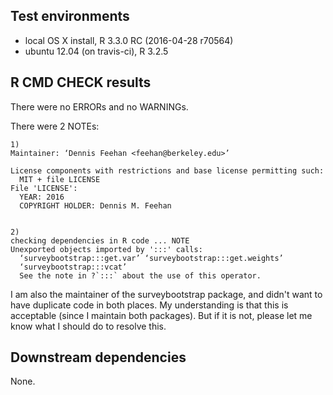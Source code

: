 
## Test environments

* local OS X install, R 3.3.0 RC (2016-04-28 r70564)
* ubuntu 12.04 (on travis-ci), R 3.2.5

## R CMD CHECK results

There were no ERRORs and no WARNINGs.

There were 2 NOTEs:

    1)
    Maintainer: ‘Dennis Feehan <feehan@berkeley.edu>’

    License components with restrictions and base license permitting such:
      MIT + file LICENSE
    File 'LICENSE':
      YEAR: 2016
      COPYRIGHT HOLDER: Dennis M. Feehan


    2)
    checking dependencies in R code ... NOTE
    Unexported objects imported by ':::' calls:
      ‘surveybootstrap:::get.var’ ‘surveybootstrap:::get.weights’
      ‘surveybootstrap:::vcat’
      See the note in ?`:::` about the use of this operator.

I am also the maintainer of the surveybootstrap package, and didn't
want to have duplicate code in both places. My understanding is that
this is acceptable (since I maintain both packages).
But if it is not, please let me know what I should do to resolve this.

## Downstream dependencies

None.



